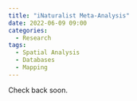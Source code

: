 ```yaml
---
title: "iNaturalist Meta-Analysis"
date: 2022-06-09 09:00
categories:
  - Research
tags:
  - Spatial Analysis
  - Databases
  - Mapping
---
```


Check back soon.
